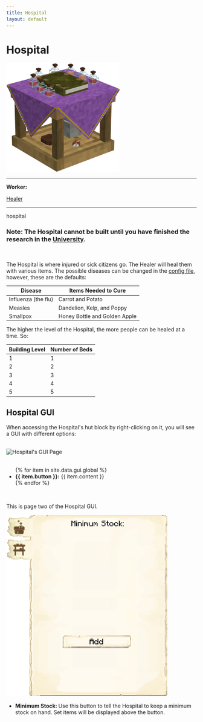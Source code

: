 ```yaml
---
title: Hospital
layout: default
---
```

# Hospital

<div class="infobox box text-center">
    <img src="../../assets/images/buildings/hospital.png" alt="Hospital" />
    <hr />
    <div class="row section-text text-left">
        <div class="col">
        <p><strong>Worker:</strong></p>
        </div>
        <div class="col">
        <p><a href="../workers/healer">Healer</a></p>
        </div>
    </div>
    <hr />
    <recipe>hospital</recipe>
</div>

### Note: The Hospital cannot be built until you have finished the research in the [University](../../source/buildings/university).
<br>

The Hospital is where injured or sick citizens go. The Healer will heal them with various items. The possible diseases can be changed in the [config file](../../source/misc/configfile), however, these are the defaults:

| Disease | Items Needed to Cure |
| ------- | -------------------- |
| Influenza (the flu) | Carrot and Potato |
| Measles | Dandelion, Kelp, and Poppy |
| Smallpox | Honey Bottle and Golden Apple |

The higher the level of the Hospital, the more people can be healed at a time. So:

| Building Level | Number of Beds |
| ----- | ----- |
| 1 | 1 |
| 2 | 2 |
| 3 | 3 |
| 4 | 4 |
| 5 | 5 |

## Hospital GUI

When accessing the Hospital's hut block by right-clicking on it, you will see a GUI with different options:

<br>
<div class="row">
  <div class="col-sm-12 col-md">
    <img src="../../assets/images/gui/hospitalgui.png" class="img-fluid mx-auto" alt="Hospital's GUI Page">
  </div>
  <div class="col-sm-12 col-md">
    <br>
    <ul>
      {% for item in site.data.gui.global %}
        <li><strong>{{ item.button }}:</strong> {{ item.content }}</li>
      {% endfor %}
    </ul>
  </div>
</div>
<br>

This is page two of the Hospital GUI.

<div class="row">
    <div class="col-sm-12 col-md">
        <img src="../../assets/images/gui/minstockgui.png" class="img-fluid mx-auto" alt="Hospital GUI 2">
    </div>
    <div class="col-sm-12 col-md">
        <ul>
        <li><strong> Minimum Stock: </strong> Use this button to tell the Hospital to keep a minimum stock on hand. Set items will be displayed above the button.</li>
        </ul>
    </div>
</div>
